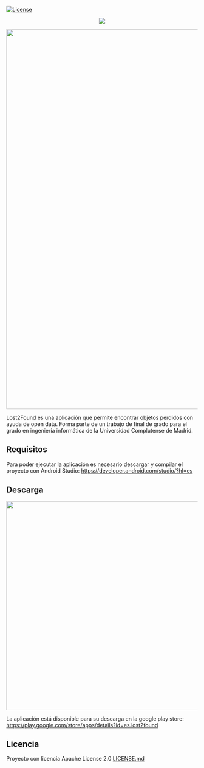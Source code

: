 [![License](https://img.shields.io/badge/License-Apache%202.0-blue.svg)](https://github.com/gitbucket/gitbucket/blob/master/LICENSE)

<p align="center"><img src="https://i.imgur.com/rOxqiEf.png"></p>

<img src="https://i.imgur.com/Sw2tHS0.png" width="1000" />

Lost2Found es una aplicación que permite encontrar objetos perdidos con ayuda de open data. Forma parte de un trabajo de final de grado para el grado en ingeniería informática de la Universidad Complutense de Madrid.
## Requisitos

Para poder ejecutar la aplicación es necesario descargar y compilar el proyecto con Android Studio: https://developer.android.com/studio/?hl=es

## Descarga

<img src="https://i.imgur.com/ktfN2T9.png" width="550" />

La aplicación está disponible para su descarga en la google play store: https://play.google.com/store/apps/details?id=es.lost2found

## Licencia

Proyecto con licencia Apache License 2.0 [LICENSE.md](LICENSE.md)

